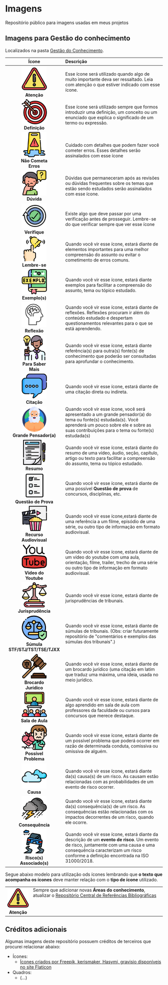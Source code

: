 # Imagens

Repositório público para imagens usadas em meus projetos

## Imagens para Gestão do conhecimento

Localizados na pasta [Gestão do Conhecimento](https://github.com/dnlclaudino/imagens/tree/master/gestao-do-conhecimento).

|**Ícone**|**Descrição**|
|:---:|:---|
|<img src="https://github.com/dnlclaudino/imagens/blob/master/gestao-do-conhecimento/icone-atencao.png?raw=true" heigh="80" width="80"><br>**Atenção**|Esse ícone será utilizado quando algo de muito importante deva ser ressaltado. Leia com atenção o que estiver indicado com esse ícone.|
|<img src="https://github.com/dnlclaudino/imagens/blob/master/gestao-do-conhecimento/icone-definicao.png?raw=true" heigh="80" width="80"><br>**Definição**|Esse ícone será utilizado sempre que formos introduzir uma definição, um conceito ou um enunciado que explica o significado de um termo ou expressão.|
|<img src="https://github.com/dnlclaudino/imagens/blob/master/gestao-do-conhecimento/icone-nao-cometa-erros.png?raw=true" heigh="80" width="80"><br>**Não Cometa<br>Erros**|Cuidado com detalhes que podem fazer você cometer erros. Esses detalhes serão assinalados com esse ícone|
|<img src="https://github.com/dnlclaudino/imagens/blob/master/gestao-do-conhecimento/icone-duvidas.png?raw=true" heigh="80" width="80"><br>**Dúvida**|Dúvidas que permaneceram após as revisões ou dúvidas frequentes sobre os temas que estão sendo estudados serão assinalados com esse ícone.|
|<img src="https://github.com/dnlclaudino/imagens/blob/master/gestao-do-conhecimento/icone-verifique.png?raw=true" heigh="80" width="80"><br>**Verifique**|Existe algo que deve passar por uma verificação antes de prosseguir. Lembre-se do que verificar sempre que ver esse ícone|
|<img src="https://github.com/dnlclaudino/imagens/blob/master/gestao-do-conhecimento/icone-lembre-se.png?raw=true" heigh="80" width="80"><br>**Lembre-se**|Quando você vir esse ícone, estará diante de elementos importantes para uma melhor compreensão do assunto ou evitar o cometimento de erros comuns.|
|<img src="https://github.com/dnlclaudino/imagens/blob/master/gestao-do-conhecimento/icone-exemplo.png?raw=true" heigh="80" width="80"><br>**Exemplo(s)**|Quando você vir esse ícone, estará diante exemplos para facilitar a compreensão do assunto, tema ou tópico estudado.|
|<img src="https://github.com/dnlclaudino/imagens/blob/master/gestao-do-conhecimento/icone-reflexao.png?raw=true" heigh="80" width="80"><br>**Reflexão**|Quando você vir esse ícone, estará diante de reflexões. Reflexões procuram ir além do conteúdo estudado e despertam questionamentos relevantes para o que se está aprendendo.|
|<img src="https://github.com/dnlclaudino/imagens/blob/master/gestao-do-conhecimento/icone-para-saber-mais.png?raw=true" heigh="80" width="80"><br>**Para Saber<br>Mais**|Quando você vir esse ícone, estará diante referência(s) para outra(s) fonte(s) de conhecimento que poderão ser consultadas para aprofundar o conhecimento.|
|<img src="https://github.com/dnlclaudino/imagens/blob/master/gestao-do-conhecimento/icone-citacao.png?raw=true" heigh="80" width="80"><br>**Citação**|Quando você vir esse ícone, estará diante de uma citação direta ou indireta.|
|<img src="https://github.com/dnlclaudino/imagens/blob/master/gestao-do-conhecimento/icone-grande-pensador.png?raw=true" heigh="80" width="80"><br>**Grande Pensador(a)**|Quando você vir esse ícone, você será apresentado a um grande pensador(a) do tema ou fonte(s) estudada(s). Você aprenderá um pouco sobre ele e sobre as suas contribuições para o tema ou fonte(s) estudada(s)|
|<img src="https://github.com/dnlclaudino/imagens/blob/master/gestao-do-conhecimento/icone-resumo.png?raw=true" heigh="80" width="80"><br>**Resumo**|Quando você vir esse ícone, estará diante do resumo de uma vídeo, áudio, seção, capítulo, artigo ou texto para facilitar a compreensão do assunto, tema ou tópico estudado.|
|<img src="https://github.com/dnlclaudino/imagens/blob/master/gestao-do-conhecimento/icone-questao-de-prova.png?raw=true" heigh="80" width="80"><br>**Questão de Prova**|Quando você vir esse ícone, estará diante de uma possível **Questão de prova** de concursos, disciplinas, etc.|
|<img src="https://github.com/dnlclaudino/imagens/blob/master/gestao-do-conhecimento/icone-recurso-audiovisual.png?raw=true" heigh="80" width="80"><br>**Recurso<br>Audiovisual**|Quando você vir esse ícone,estará diante de uma referência a um filme, episódio de uma série, ou outro tipo de informação em formato audiovisual.|
|<img src="https://github.com/dnlclaudino/imagens/blob/master/gestao-do-conhecimento/icone-youtube.png?raw=true" heigh="80" width="80"><br>**Vídeo do<br>Youtube**|Quando você vir esse ícone, estará diante de um vídeo do youtube com uma aula, orientação, filme, trailer, trecho de uma série ou outro tipo de informação em formato audiovisual.|
|<img src="https://github.com/dnlclaudino/imagens/blob/master/gestao-do-conhecimento/icone-jurisprudencia.png?raw=true" heigh="80" width="80"><br>**Jurisprudência**|Quando você vir esse ícone, estará diante de jurisprudências de tribunais.|
|<img src="https://github.com/dnlclaudino/imagens/blob/master/gestao-do-conhecimento/icone-sumula-tribunal.png?raw=true" heigh="80" width="80"><br>**Súmula STF/STJ/TST/TSE/TJXX**|Quando você vir esse ícone, estará diante de súmulas de tribunais. (Obs: criar futuramente repositório de "comentários e exemplos das súmulas dos tribunais".)|
|<img src="https://github.com/dnlclaudino/imagens/blob/master/gestao-do-conhecimento/icone-brocardo-juridico.png?raw=true" heigh="80" width="80"><br>**Brocardo<br>Jurídico**|Quando você vir esse ícone, estará diante de um brocardo jurídico (uma citação em latim que traduz uma máxima, uma ideia, usada no meio jurídico.|
|<img src="https://github.com/dnlclaudino/imagens/blob/master/gestao-do-conhecimento/icone-sala-de-aula.png?raw=true" heigh="80" width="80"><br>**Sala de Aula**|Quando você vir esse ícone, estará diante de algo aprendido em sala de aula com professores da faculdade ou cursos para concursos que merece destaque.|
|<img src="https://github.com/dnlclaudino/imagens/blob/master/gestao-do-conhecimento/icone-problema.png?raw=true" heigh="80" width="80"><br>**Possível<br>Problema**|Quando você vir esse ícone, estará diante de um possível problema que poderá ocorrer em razão de determinada conduta, comissiva ou omissiva de alguém.|
|<img src="https://github.com/dnlclaudino/imagens/blob/master/gestao-do-conhecimento/icone-causa.png?raw=true" heigh="80" width="80"><br>**Causa**|Quando você vir esse ícone, estará diante da(s) causa(s) de um risco. As causam estão relacionadas com as probabilidades de um evento de risco ocorrer.|
|<img src="https://github.com/dnlclaudino/imagens/blob/master/gestao-do-conhecimento/icone-consequencia.png?raw=true" heigh="80" width="80"><br>**Consequência**|Quando você vir esse ícone, estará diante da(s) consequência(s) de um risco. As consequências estão relacionadas com os impactos decorrentes de um risco, quando ele ocorre.|
|<img src="https://github.com/dnlclaudino/imagens/blob/master/gestao-do-conhecimento/icone-risco.png?raw=true" heigh="80" width="80"><br>**Risco(s)<br>Associado(s)**|Quando você vir esse ícone, estará diante da descrição de um **evento de risco**. Um evento de risco, juntamente com uma causa e uma consequência caracterizam um risco conforme a definição encontrada na ISO 31000/2018.|

Segue abaixo modelo para utilização ods ícones lembrando que **o texto que acompanha os ícones** deve manter relação com o **tipo de ícone** utilizado.

<table>
  <tr>
    <td align="center">
       <img src="https://github.com/dnlclaudino/imagens/blob/master/gestao-do-conhecimento/icone-atencao.png?raw=true" heigh="80" width="80"><br>
       <b>Atenção</b>
    </td>
    <td valign="top">
      Sempre que adicionar novas <b>Áreas do conhecimento</b>, atualizar o 
      <a href="https://github.com/dnlclaudino/repositorio-central-referencias-bibliograficas/tree/master">Repositório Central de Referências Bibliográficas</a>
    </td>
  </tr>
</table>
 
 ## Créditos adicionais

Algumas imagens deste repositório possuem créditos de terceiros que procurei relacionar abaixo:

 - Ícones:
   - <a href="https://www.flaticon.com/br/icones-gratis/exemplo" title="exemplo ícones">Ícones criados por Freepik,  kerismaker, Hasymi, gravisio disponíveis no site Flaticon</a>
- Quadros:
  - (...)

